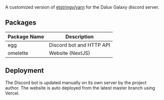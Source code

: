
A customized version of [etstringy/yarn](https://github.com/etstringy/yarn) for the Dalux Galaxy discord server.

## Packages
| Package Name  | Description 
| -             | -
| egg           | Discord bot and HTTP API
| omelette      | Website (NextJS)

## Deployment
The Discord bot is updated manually on its own server by the project author.
The website is auto deployed from the latest master branch using Vercel.